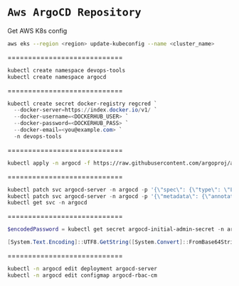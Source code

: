 ```Aws ArgoCD Repository ```
============================
Get AWS K8s config
```bash
aws eks --region <region> update-kubeconfig --name <cluster_name>
```

============================
```bash
kubectl create namespace devops-tools
kubectl create namespace argocd
```

============================
```powershell
kubectl create secret docker-registry regcred `
  --docker-server=https://index.docker.io/v1/ `
  --docker-username=<DOCKERHUB_USER> `
  --docker-password=<DOCKERHUB_PASS> `
  --docker-email=<you@example.com> `
  -n devops-tools
```

============================
```bash
kubectl apply -n argocd -f https://raw.githubusercontent.com/argoproj/argo-cd/stable/manifests/install.yaml
```

============================
```powershell
kubectl patch svc argocd-server -n argocd -p '{\"spec\": {\"type\": \"LoadBalancer\"}}'
kubectl patch svc argocd-server -n argocd -p '{\"metadata\": {\"annotations\": {\"service.beta.kubernetes.io/aws-load-balancer-type\": \"nlb\", \"service.beta.kubernetes.io/aws-load-balancer-cross-zone-load-balancing-enabled\": \"true\"}}}'
kubectl get svc -n argocd
```

============================
```powershell
$encodedPassword = kubectl get secret argocd-initial-admin-secret -n argocd -o jsonpath="{.data.password}"

[System.Text.Encoding]::UTF8.GetString([System.Convert]::FromBase64String($encodedPassword))
```

============================
```bash
kubectl -n argocd edit deployment argocd-server
kubectl -n argocd edit configmap argocd-rbac-cm
```

